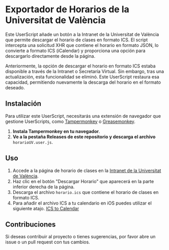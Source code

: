 # Exportador de Horarios de la Universitat de València

Este UserScript añade un botón a la Intranet de la Universitat de València que permite descargar el horario de clases en formato ICS. El script intercepta una solicitud XHR que contiene el horario en formato JSON, lo convierte a formato ICS (iCalendar) y proporciona una opción para descargarlo directamente desde la página.

Anteriormente, la opción de descargar el horario en formato ICS estaba disponible a través de la Intranet o Secretaría Virtual. Sin embargo, tras una actualización, esta funcionalidad se eliminó. Este UserScript restaura esa capacidad, permitiendo nuevamente la descarga del horario en el formato deseado.

## Instalación

Para utilizar este UserScript, necesitarás una extensión de navegador que gestione UserScripts, como [Tampermonkey](https://www.tampermonkey.net/) o [Greasemonkey](https://www.greasespot.net/).

1. **Instala Tampermonkey en tu navegador**.
2. **Ve a la pestaña Releases de este repositorio y descarga el archivo** `horarioUV.user.js`.

## Uso

1. Accede a la página de horario de clases en la [Intranet de la Universitat de València](https://intranet.uv.es/portal/ac_students_schedule).
2. Haz clic en el botón "Descargar Horario" que aparecerá en la parte inferior derecha de la página.
3. Descarga el archivo `horario.ics` que contiene el horario de clases en formato ICS.
4. Para añadir el archivo ICS a tu calendario en iOS puedes utilizar el siguiente atajo. [ICS to Calendar](https://www.icloud.com/shortcuts/526e9629dea64ce0b0b990b117a37ffe)

## Contribuciones

Si deseas contribuir al proyecto o tienes sugerencias, por favor abre un issue o un pull request con tus cambios.
